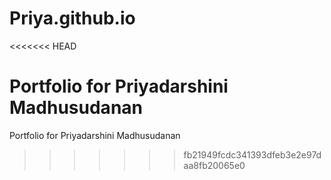 # Priya.github.io
<<<<<<< HEAD

Portfolio for Priyadarshini Madhusudanan
=======
Portfolio for Priyadarshini Madhusudanan


>>>>>>> fb21949fcdc341393dfeb3e2e97daa8fb20065e0
